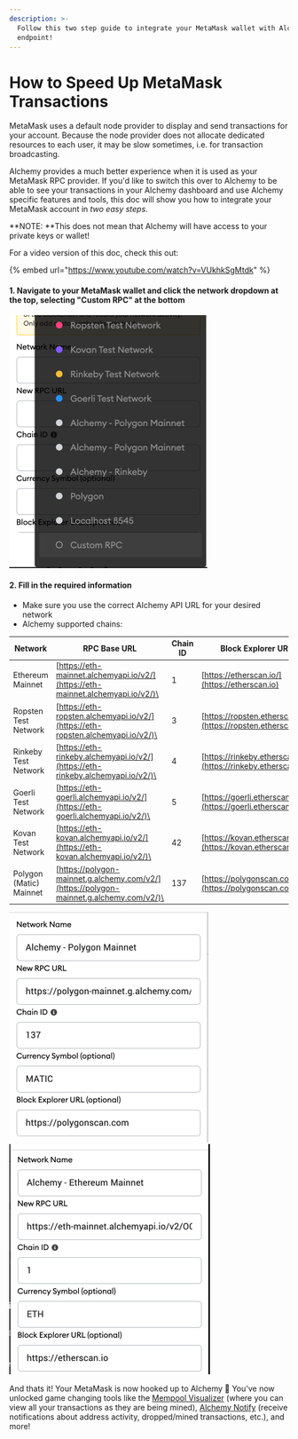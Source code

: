 ```yaml
---
description: >-
  Follow this two step guide to integrate your MetaMask wallet with Alchemy's
  endpoint!
---
```


# How to Speed Up MetaMask Transactions

MetaMask uses a default node provider to display and send transactions for your account. Because the node provider does not allocate dedicated resources to each user, it may be slow sometimes, i.e. for transaction broadcasting.

Alchemy provides a much better experience when it is used as your MetaMask RPC provider. If you'd like to switch this over to Alchemy to be able to see your transactions in your Alchemy dashboard and use Alchemy specific features and tools, this doc will show you how to integrate your MetaMask account in _two easy steps_.

\*\*NOTE: \*\*This does not mean that Alchemy will have access to your private keys or wallet!

For a video version of this doc, check this out:

{% embed url="https://www.youtube.com/watch?v=VUkhkSgMtdk" %}

#### 1. Navigate to your MetaMask wallet and click the network dropdown at the top, selecting "Custom RPC" at the bottom

![Click on "Custom RPC" at the very bottom of the network dropdown.](<../.gitbook/assets/Screen Shot 2021-11-15 at 9.47.25 AM.png>)

#### 2. Fill in the required information

* Make sure you use the correct Alchemy API URL for your desired network
* Alchemy supported chains:

| Network                 | RPC Base URL                                                                                     | Chain ID | Block Explorer URL                                            | Symbol (optional) |
| ----------------------- | ------------------------------------------------------------------------------------------------ | -------- | ------------------------------------------------------------- | ----------------- |
| Ethereum Mainnet        | [https://eth-mainnet.alchemyapi.io/v2/](https://eth-mainnet.alchemyapi.io/v2/)\<api key>         | 1        | [https://etherscan.io/](https://etherscan.io)                 | ETH               |
| Ropsten Test Network    | [https://eth-ropsten.alchemyapi.io/v2/](https://eth-ropsten.alchemyapi.io/v2/)\<api key>         | 3        | [https://ropsten.etherscan.io/](https://ropsten.etherscan.io) | ETH               |
| Rinkeby Test Network    | [https://eth-rinkeby.alchemyapi.io/v2/](https://eth-rinkeby.alchemyapi.io/v2/)\<api key>         | 4        | [https://rinkeby.etherscan.io/](https://rinkeby.etherscan.io) | ETH               |
| Goerli Test Network     | [https://eth-goerli.alchemyapi.io/v2/](https://eth-goerli.alchemyapi.io/v2/)\<api key>           | 5        | [https://goerli.etherscan.io/](https://goerli.etherscan.io)   | ETH               |
| Kovan Test Network      | [https://eth-kovan.alchemyapi.io/v2/](https://eth-kovan.alchemyapi.io/v2/)\<api key>             | 42       | [https://kovan.etherscan.io/](https://kovan.etherscan.io)     | ETH               |
| Polygon (Matic) Mainnet | [https://polygon-mainnet.g.alchemy.com/v2/](https://polygon-mainnet.g.alchemy.com/v2/)\<api key> | 137      | [https://polygonscan.com/](https://polygonscan.com)           | MATIC             |

![Example Polygon Configuration](<../.gitbook/assets/Screen Shot 2021-11-15 at 10.07.44 AM.png>) ![Example Ethereum Mainnet Configuration](<../.gitbook/assets/Screen Shot 2021-11-15 at 10.11.10 AM.png>)

And thats it! Your MetaMask is now hooked up to Alchemy 🎉 You've now unlocked game changing tools like the [Mempool Visualizer](../introduction/core-products/alchemy-build.md#mempool-visualizer) (where you can view all your transactions as they are being mined), [Alchemy Notify](../introduction/core-products/alchemy-notify.md) (receive notifications about address activity, dropped/mined transactions, etc.), and more!
